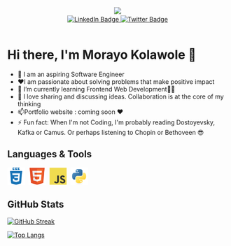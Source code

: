 <!-- Glyph Icon -->

<div id="header" align="center">
  <img src="https://media.giphy.com/media/M9gbBd9nbDrOTu1Mqx/giphy.gif" width="100"/>
</div>

<!-- Social Networking Links -->

<div id="badges" align="center">
  <a href="www.linkedin.com">
    <img src="https://img.shields.io/badge/LinkedIn-blue?style=for-the-badge&logo=linkedin&logoColor=white" alt="LinkedIn Badge"/>
  </a>
  <a href="https://twitter.com/dev_moriayo">
    <img src="https://img.shields.io/badge/Twitter-blue?style=for-the-badge&logo=twitter&logoColor=white" alt="Twitter Badge"/>
  </a>
</div>

<!-- Profile counter -->
<div id="profile-counter" align="center">
  <img src="https://komarev.com/ghpvc/?username=moriayo-dev&style=flat-square&color=blue" alt=""/>
</div>

<!-- Introducing Myself -->

# Hi there, I'm Morayo Kolawole 👋
<ul>
  <li>🔭 I am an aspiring Software Engineer</li>
  <li>❤️I am passionate about solving problems that make positive impact </li>
  <li>🌱 I’m currently learning Frontend Web Development🚀🚀</li>
  <li>👯 I love sharing and discussing ideas. Collaboration is at the core of my thinking </li>
  <li>📫Portfolio website : coming soon ❤</li>
  <li>⚡ Fun fact: When I'm not Coding, I'm probably reading Dostoyevsky, Kafka or Camus. Or perhaps listening to Chopin or Bethoveen 😎</li>
</ul>

## Languages & Tools

<div>
  <img src="https://github.com/devicons/devicon/blob/master/icons/css3/css3-plain-wordmark.svg"  title="CSS3" alt="CSS" width="40" height="40"/>&nbsp;
  <img src="https://github.com/devicons/devicon/blob/master/icons/html5/html5-original.svg" title="HTML5" alt="HTML" width="40" height="40"/>&nbsp;
  <img src="https://github.com/devicons/devicon/blob/master/icons/javascript/javascript-original.svg" title="JavaScript" alt="JavaScript" width="40" height="40"/>&nbsp;
  <img src="https://github.com/devicons/devicon/blob/master/icons/python/python-original.svg" title="Python" alt="Python" width="40" height="40"/>
 </div>
 
 ## GitHub Stats
 
 [![GitHub Streak](http://github-readme-streak-stats.herokuapp.com?user=morayo-dev&theme=nightowl&border_radius=7.1&date_format=M%20j%5B%2C%20Y%5D&mode=weekly)](https://git.io/streak-stats)
 
[![Top Langs](https://github-readme-stats.vercel.app/api/top-langs/?username=your-github-username&layout=compact&theme=vision-friendly-dark)](https://github.com/anuraghazra/github-readme-stats)
